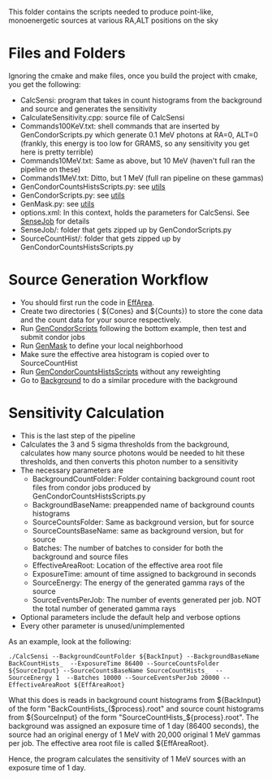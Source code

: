 This folder contains the scripts needed to produce point-like, monoenergetic sources at various RA,ALT positions on the sky

# Files and Folders
Ignoring the cmake and make files, once you build the project with cmake, you get the following:
* CalcSensi: program that takes in count histograms from the background and source and generates the sensitivity
* CalculateSensitivity.cpp: source file of CalcSensi
* Commands100KeV.txt: shell commands that are inserted by GenCondorScripts.py which generate 0.1 MeV photons at RA=0, ALT=0 (frankly, this energy is too low for GRAMS, so any sensitivity you get here is pretty terrible)
* Commands10MeV.txt: Same as above, but 10 MeV (haven't full ran the pipeline on these)
* Commands1MeV.txt: Ditto, but 1 MeV (full ran pipeline on these gammas)
* GenCondorCountsHistsScripts.py: see [utils](../utils/README.md/#generating-sky-maps-and-counts)
* GenCondorScripts.py: see [utils](../utils/README.md/#running-condor-jobs-to-generate-cones)
* GenMask.py: see [utils](../utils/README.md/#defining-neighborhood-to-source-ie-genmask)
* options.xml: In this context, holds the parameters for CalcSensi. See [SenseJob](../SenseJob/README.md) for details
* SenseJob/: folder that gets zipped up by GenCondorScripts.py
* SourceCountHist/: folder that gets zipped up by GenCondorCountsHistsScripts.py

# Source Generation Workflow
* You should first run the code in [EffArea](../EffArea/).
* Create two directories (  \${Cones} and \${Counts}) to store the cone data and the count data for your source respectively.
* Run [GenCondorScripts](../utils/README.md/#running-condor-jobs-to-generate-cones) following the bottom example, then test and submit condor jobs
* Run [GenMask](../utils/GenMask.py) to define your local neighborhood
* Make sure the effective area histogram is copied over to SourceCountHist
* Run [GenCondorCountsHistsScripts](../utils/README.md/#generating-sky-maps-and-counts) without any reweighting
* Go to [Background](../Background/) to do a similar procedure with the background

# Sensitivity Calculation
* This is the last step of the pipeline
* Calculates the 3 and 5 sigma thresholds from the background, calculates how many source photons would be needed to hit these thresholds, and then converts this photon number to a sensitivity
* The necessary parameters are
    * BackgroundCountFolder: Folder containing background count root files from condor jobs produced by GenCondorCountsHistsScripts.py
    * BackgroundBaseName: preappended name of background counts histograms
    * SourceCountsFolder: Same as background version, but for source
    * SourceCountsBaseName: same as background version, but for source
    * Batches: The number of batches to consider for both the background and source files
    * EffectiveAreaRoot: Location of the effective area root file
    * ExposureTime: amount of time assigned to background in seconds
    * SourceEnergy: The energy of the generated gamma rays of the source
    * SourceEventsPerJob: The number of events generated per job. NOT the total number of generated gamma rays
* Optional parameters include the default help and verbose options
* Every other parameter is unused/unimplemented

As an example, look at the following:

```
./CalcSensi --BackgroundCountFolder ${BackInput} --BackgroundBaseName BackCountHists_  --ExposureTime 86400 --SourceCountsFolder ${SourceInput} --SourceCountsBaseName SourceCountHists_  --SourceEnergy 1  --Batches 10000 --SourceEventsPerJob 20000 --EffectiveAreaRoot ${EffAreaRoot}
```

What this does is reads in background count histograms from \${BackInput} of the form "BackCountHists_{\$process}.root" and source count histograms from \${SourceInput} of the form "SourceCountHists_\${process}.root". The background was assigned an exposure time of 1 day (86400 seconds), the source had an original energy of 1 MeV with 20,000 original 1 MeV gammas per job. The effective area root file is called \${EffAreaRoot}.

Hence, the program calculates the sensitivity of 1 MeV sources with an exposure time of 1 day.